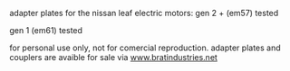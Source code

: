 adapter plates for the nissan leaf electric motors:
gen 2 + (em57) tested

gen 1 (em61) tested 

for personal use only, not for comercial reproduction.
adapter plates and couplers are avaible for sale via www.bratindustries.net
